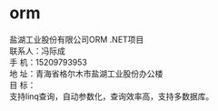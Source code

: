 # orm
盐湖工业股份有限公司ORM .NET项目<br/>
联系人：冯际成<br/>
手  机：15209793953<br/>
地  址：青海省格尔木市盐湖工业股份办公楼<br/>
目  标：<br/>
      支持linq查询，自动参数化，查询效率高，支持多数据库。<br/>
  
